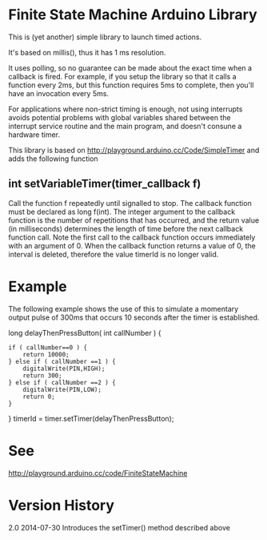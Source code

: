 Finite State Machine Arduino Library
====================================

This is (yet another) simple library to launch timed actions.

It's based on millis(), thus it has 1 ms resolution.

It uses polling, so no guarantee can be made about the exact time when a callback is fired. For example, if you setup the library so that it calls a function every 2ms, but this function requires 5ms to complete, then you'll have an invocation every 5ms.

For applications where non-strict timing is enough, not using interrupts avoids potential problems with global variables shared between the interrupt service routine and the main program, and doesn't consune a hardware timer. 

This library is based on http://playground.arduino.cc/Code/SimpleTimer and adds the following function

int setVariableTimer(timer_callback f)
--------------------------------------

Call the function f repeatedly until signalled to stop. The callback function must be declared as long f(int). The integer argument to the callback function is the number of repetitions that has occurred, and the return value (in milliseconds) determines the length of time before the next callback function call. Note the first call to the callback function occurs immediately with an argument of 0. When the callback function returns a value of 0, the interval is deleted, therefore the value timerId is no longer valid.

Example
=======

The following example shows the use of this to simulate a momentary output pulse of 300ms that occurs 10 seconds after the timer is established.

long delayThenPressButton( int callNumber ) {

	if ( callNumber==0 ) {
		return 10000;
	} else if ( callNumber ==1 ) {
		digitalWrite(PIN,HIGH);
		return 300;
	} else if ( callNumber ==2 ) {
		digitalWrite(PIN,LOW);
		return 0;
	}	
}
timerId = timer.setTimer(delayThenPressButton);

See
===

http://playground.arduino.cc/code/FiniteStateMachine

Version History
===============

2.0 2014-07-30 Introduces the setTimer() method described above




